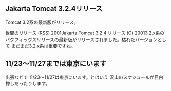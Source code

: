## Jakarta Tomcat 3.2.4リリース

Tomcat 3.2系の最新版がリリース。








世間のリリース ([RSS](ig011121-release.xml)) 2001[Jakarta Tomcat 3.2.4 リリース](http://jakarta.apache.org/tomcat/index.html) [(O)](http://jakarta.apache.org/tomcat/index.html) 20013.2.x系のバグフィックスリリースの最新版がリリースされました。枯れたバージョンとして まだまだ3.2.x系は重要ですね。

## 11/23～11/27までは東京にいます


出張などで 11/23～11/27は東京にいます。とはいえ 沢山のスケジュールが目白押しだったりします。
